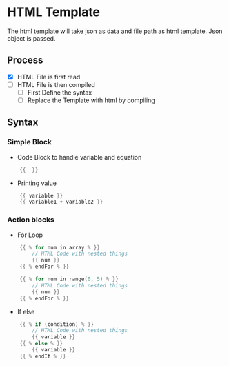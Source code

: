 # HTML Template

The html template will take json as data and file path as html template. Json object is passed.

## Process

- [x] HTML File is first read
- [ ] HTML File is then compiled
  - [ ] First Define the syntax
  - [ ] Replace the Template with html by compiling

## Syntax

### Simple Block

- Code Block to handle variable and equation

```cpp
    {{  }}
```

- Printing value

```cpp
    {{ variable }}
    {{ variable1 + variable2 }}
```

### Action blocks

- For Loop

```cpp
    {{ % for num in array % }}
        // HTML Code with nested things
        {{ num }}
    {{ % endFor % }}
```

```cpp
    {{ % for num in range(0, 5) % }}
        // HTML Code with nested things
        {{ num }}
    {{ % endFor % }}
```

- If else

```cpp
    {{ % if (condition) % }}
        // HTML Code with nested things
        {{ variable }}
    {{ % else % }}
        {{ variable }}
    {{ % endIf % }}
```
